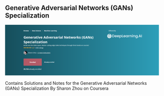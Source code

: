 ## Generative Adversarial Networks (GANs) Specialization

![](/Header/header.PNG)

Contains Solutions and Notes for the Generative Adversarial Networks (GANs) Specialization By Sharon Zhou on Coursera

